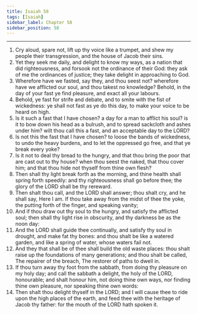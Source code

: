 ```yaml
---
title: Isaiah 58
tags: [Isaiah]
sidebar_label: Chapter 58
sidebar_position: 58
---
```


---
1. Cry aloud, spare not, lift up thy voice like a trumpet, and shew my people their transgression, and the house of Jacob their sins.
2. Yet they seek me daily, and delight to know my ways, as a nation that did righteousness, and forsook not the ordinance of their God: they ask of me the ordinances of justice; they take delight in approaching to God.
3. Wherefore have we fasted, say they, and thou seest not? wherefore have we afflicted our soul, and thou takest no knowledge? Behold, in the day of your fast ye find pleasure, and exact all your labours.
4. Behold, ye fast for strife and debate, and to smite with the fist of wickedness: ye shall not fast as ye do this day, to make your voice to be heard on high.
5. Is it such a fast that I have chosen? a day for a man to afflict his soul? is it to bow down his head as a bulrush, and to spread sackcloth and ashes under him? wilt thou call this a fast, and an acceptable day to the LORD?
6. Is not this the fast that I have chosen? to loose the bands of wickedness, to undo the heavy burdens, and to let the oppressed go free, and that ye break every yoke?
7. Is it not to deal thy bread to the hungry, and that thou bring the poor that are cast out to thy house? when thou seest the naked, that thou cover him; and that thou hide not thyself from thine own flesh?
8. Then shall thy light break forth as the morning, and thine health shall spring forth speedily: and thy righteousness shall go before thee; the glory of the LORD shall be thy rereward.
9. Then shalt thou call, and the LORD shall answer; thou shalt cry, and he shall say, Here I am. If thou take away from the midst of thee the yoke, the putting forth of the finger, and speaking vanity;
10. And if thou draw out thy soul to the hungry, and satisfy the afflicted soul; then shall thy light rise in obscurity, and thy darkness be as the noon day:
11. And the LORD shall guide thee continually, and satisfy thy soul in drought, and make fat thy bones: and thou shalt be like a watered garden, and like a spring of water, whose waters fail not.
12. And they that shall be of thee shall build the old waste places: thou shalt raise up the foundations of many generations; and thou shalt be called, The repairer of the breach, The restorer of paths to dwell in.
13. If thou turn away thy foot from the sabbath, from doing thy pleasure on my holy day; and call the sabbath a delight, the holy of the LORD, honourable; and shalt honour him, not doing thine own ways, nor finding thine own pleasure, nor speaking thine own words:
14. Then shalt thou delight thyself in the LORD; and I will cause thee to ride upon the high places of the earth, and feed thee with the heritage of Jacob thy father: for the mouth of the LORD hath spoken it.